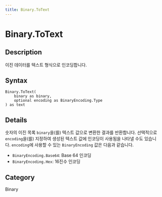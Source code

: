 ```yaml
---
title: Binary.ToText
---
```


# Binary.ToText


## Description

이진 데이터를 텍스트 형식으로 인코딩합니다.


## Syntax

```powerquery
Binary.ToText(
    binary as binary,
    optional encoding as BinaryEncoding.Type
) as text
```


## Details

숫자의 이진 목록 <code>binary</code>을(를) 텍스트 값으로 변환한 결과를 반환합니다. 선택적으로 <code>encoding</code>을(를) 지정하여 생성된 텍스트 값에 인코딩이 사용됨을 나타낼 수도 있습니다.      <code>encoding</code>에 사용할 수 있는 <code>BinaryEncoding</code> 값은 다음과 같습니다.      <ul>        <li><code>BinaryEncoding.Base64</code>: Base 64 인코딩</li>        <li><code>BinaryEncoding.Hex</code>: 16진수 인코딩</li>      </ul>



## Category
Binary

